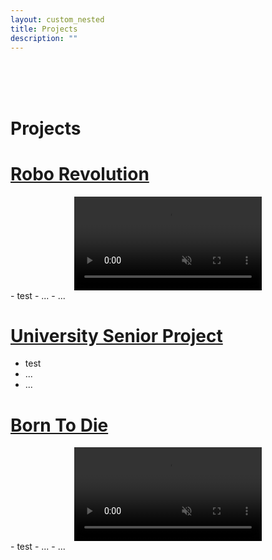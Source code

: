 ```yaml
---
layout: custom_nested
title: Projects
description: ""
---
```


<!-- <div class="navigation-container">
    <div class="navigation">
            <a href="../">Home</a>
            <a href="./projects.html">Projects</a>
            <a href="./experience.html">Experience</a>
            <a href="./pages/about.html">About</a>
    </div>
</div> -->

<div id="top">
    <br>
    <br>
    <br>
    <h1 class="strong-center">Projects</h1>
</div>


# <a href="./projects/robo_revolution.html" id="roob_revolution">Robo Revolution</a>
<div style="text-align: center;">
    <video class="project-video" controls loop muted>
        <source src="../assets/media/robo_revolution_teaser.mp4" type="video/mp4">
    </video>
</div>
- test
- ...
- ...
<!-- A unique mix of first person shooting and turn based tactics. Robo Revolution was developed during my time at California Polytechnic State University San Luis Obispo for CSC 476 Real-time Computer Graphics Software. I led the development of the game with a team of three other developers. The game is developed using C++ and OpenGL -->


# <a href="./projects/senior_project.html" id="senior_project">University Senior Project</a>
- test
- ...
- ...

# <a href="./projects/born_to_die.html">Born To Die</a>
<div style="text-align: center;">
    <video class="project-video" controls loop muted>>
        <source src="../assets/media//born_to_die_teaser.mp4" type="video/mp4">
    </video>
</div>
- test
- ...
- ...
<!-- Developed for the 2022 Game Maker's Toolkit (GMTK) Game Jam where three other developers and I worked with Unity to create a game following the jams theme of "Roll of the Dice". In our game Born To Die players must fight their way through numerous enemies on their way to escape from hell. The game has players moving across a map inspired by board games and getting through encounters with turn based combat. -->

<!-- # Team 3 Game
This page is under construction<br>

# Airplane Animation
This page is under construction<br>

# Turn Based Animation Final Game
This page is under construction<br> -->

<br>

<!-- This button is having some strange behavior currently -->
<!-- <button id="scrollToTopButton" class="button-scroll" onclick="scrollToTop()">Scroll to Top</button> -->

<!-- Reference js script for scrolling -->
<script src="/assets/js/scroll.js"></script>
